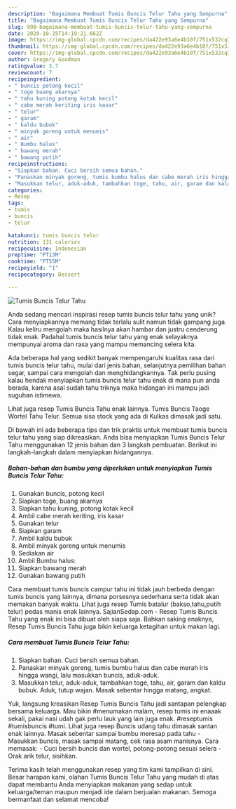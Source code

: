 ```yaml
---
description: "Bagaimana Membuat Tumis Buncis Telur Tahu yang Sempurna"
title: "Bagaimana Membuat Tumis Buncis Telur Tahu yang Sempurna"
slug: 998-bagaimana-membuat-tumis-buncis-telur-tahu-yang-sempurna
date: 2020-10-25T14:19:21.662Z
image: https://img-global.cpcdn.com/recipes/da422e93a6e4b10f/751x532cq70/tumis-buncis-telur-tahu-foto-resep-utama.jpg
thumbnail: https://img-global.cpcdn.com/recipes/da422e93a6e4b10f/751x532cq70/tumis-buncis-telur-tahu-foto-resep-utama.jpg
cover: https://img-global.cpcdn.com/recipes/da422e93a6e4b10f/751x532cq70/tumis-buncis-telur-tahu-foto-resep-utama.jpg
author: Gregory Goodman
ratingvalue: 3.7
reviewcount: 7
recipeingredient:
- " buncis potong kecil"
- " toge buang akarnya"
- " tahu kuning potong kotak kecil"
- " cabe merah keriting iris kasar"
- " telur"
- " garam"
- " kaldu bubuk"
- " minyak goreng untuk menumis"
- " air"
- " Bumbu halus"
- " bawang merah"
- " bawang putih"
recipeinstructions:
- "Siapkan bahan. Cuci bersih semua bahan."
- "Panaskan minyak goreng, tumis bumbu halus dan cabe merah iris hingga wangi, lalu masukkan buncis, aduk-aduk."
- "Masukkan telur, aduk-aduk, tambahkan toge, tahu, air, garam dan kaldu bubuk. Aduk, tutup wajan. Masak sebentar hingga matang, angkat."
categories:
- Resep
tags:
- tumis
- buncis
- telur

katakunci: tumis buncis telur 
nutrition: 131 calories
recipecuisine: Indonesian
preptime: "PT13M"
cooktime: "PT55M"
recipeyield: "1"
recipecategory: Dessert

---
```



![Tumis Buncis Telur Tahu](https://img-global.cpcdn.com/recipes/da422e93a6e4b10f/751x532cq70/tumis-buncis-telur-tahu-foto-resep-utama.jpg)

Anda sedang mencari inspirasi resep tumis buncis telur tahu yang unik? Cara menyiapkannya memang tidak terlalu sulit namun tidak gampang juga. Kalau keliru mengolah maka hasilnya akan hambar dan justru cenderung tidak enak. Padahal tumis buncis telur tahu yang enak selayaknya mempunyai aroma dan rasa yang mampu memancing selera kita.

Ada beberapa hal yang sedikit banyak mempengaruhi kualitas rasa dari tumis buncis telur tahu, mulai dari jenis bahan, selanjutnya pemilihan bahan segar, sampai cara mengolah dan menghidangkannya. Tak perlu pusing kalau hendak menyiapkan tumis buncis telur tahu enak di mana pun anda berada, karena asal sudah tahu triknya maka hidangan ini mampu jadi suguhan istimewa.

Lihat juga resep Tumis Buncis Tahu enak lainnya. Tumis Buncis Taoge Wortel Tahu Telur. Semua sisa stock yang ada di Kulkas dimasak jadi satu.


Di bawah ini ada beberapa tips dan trik praktis untuk membuat tumis buncis telur tahu yang siap dikreasikan. Anda bisa menyiapkan Tumis Buncis Telur Tahu menggunakan 12 jenis bahan dan 3 langkah pembuatan. Berikut ini langkah-langkah dalam menyiapkan hidangannya.

<!--inarticleads1-->

##### Bahan-bahan dan bumbu yang diperlukan untuk menyiapkan Tumis Buncis Telur Tahu:

1. Gunakan  buncis, potong kecil
1. Siapkan  toge, buang akarnya
1. Siapkan  tahu kuning, potong kotak kecil
1. Ambil  cabe merah keriting, iris kasar
1. Gunakan  telur
1. Siapkan  garam
1. Ambil  kaldu bubuk
1. Ambil  minyak goreng untuk menumis
1. Sediakan  air
1. Ambil  Bumbu halus:
1. Siapkan  bawang merah
1. Gunakan  bawang putih


Cara membuat tumis buncis campur tahu ini tidak jauh berbeda dengan tumis buncis yang lainnya, dimana porsesnya sederhana serta tidak akan memakan banyak waktu. Lihat juga resep Tumis batalur (bakso,tahu,putih telur) pedas manis enak lainnya. SajianSedap.com - Resep Tumis Buncis Tahu yang enak ini bisa dibuat oleh siapa saja. Bahkan saking enaknya, Resep Tumis Buncis Tahu juga bikin keluarga ketagihan untuk makan lagi. 

<!--inarticleads2-->

##### Cara membuat Tumis Buncis Telur Tahu:

1. Siapkan bahan. Cuci bersih semua bahan.
1. Panaskan minyak goreng, tumis bumbu halus dan cabe merah iris hingga wangi, lalu masukkan buncis, aduk-aduk.
1. Masukkan telur, aduk-aduk, tambahkan toge, tahu, air, garam dan kaldu bubuk. Aduk, tutup wajan. Masak sebentar hingga matang, angkat.


Yuk, langsung kreasikan Resep Tumis Buncis Tahu jadi santapan pelengkap bersama keluarga. Mau bikin #menumakan malam, resep tumis ini enaaak sekali, pakai nasi udah gak perlu lauk yang lain juga enak. #reseptumis #tumisbuncis #tumi. Lihat juga resep Buncis udang tahu dimasak santan enak lainnya. Masak sebentar sampai bumbu meresap pada tahu - Masukkan buncis, masak sampai matang, cek rasa asam manisnya. Cara memasak: - Cuci bersih buncis dan wortel, potong-potong sesuai selera - Orak arik telur, sisihkan. 

Terima kasih telah menggunakan resep yang tim kami tampilkan di sini. Besar harapan kami, olahan Tumis Buncis Telur Tahu yang mudah di atas dapat membantu Anda menyiapkan makanan yang sedap untuk keluarga/teman maupun menjadi ide dalam berjualan makanan. Semoga bermanfaat dan selamat mencoba!
